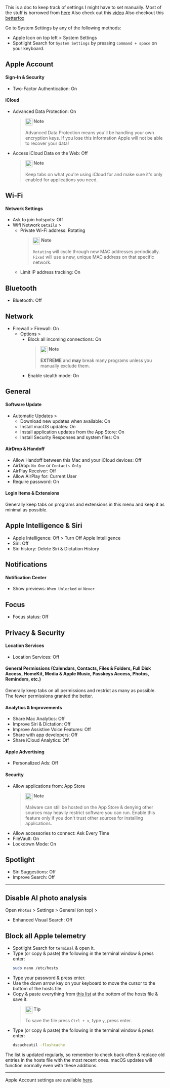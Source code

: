 This is a doc to keep track of settings I might have to set manually.
Most of the stuff is borrowed from [here](https://github.com/StellarSand/privacy-settings/blob/main/Privacy%20Settings/)
Also check out this [video](https://youtu.be/EA4KyQBdSu8?si=7lvqjtFDZklvwdw-)
Also checkout this [betterfox](https://github.com/yokoffing/Betterfox)

Go to System Settings by any of the following methods:
- Apple Icon on top left > System Settings
- Spotlight Search for `System Settings` by pressing `command + space` on your keyboard.



## Apple Account

#### Sign-In & Security
- Two-Factor Authentication: On


#### iCloud
- Advanced Data Protection: On
  > <img src="../icons/ic_note.svg" width="22" align="top"> **Note**
  >
  > Advanced Data Protection means you'll be handling your own encryption keys. If you lose this information Apple will not be able to recover your data!
- Access iCloud Data on the Web: Off
  > <img src="../icons/ic_note.svg" width="22" align="top"> **Note**
  >
  > Keep tabs on what you're using iCloud for and make sure it's only enabled for applications you need.



## Wi-Fi

#### Network Settings
- Ask to join hotspots: Off
- Wifi Network `Details` >
  - Private Wi-Fi address: Rotating
    > <img src="../icons/ic_note.svg" width="22" align="top"> **Note**
    >
    > `Rotating` will cycle through new MAC addresses periodically. `Fixed` will use a new, unique MAC address on that specific network.
  - Limit IP address tracking: On



## Bluetooth
- Bluetooth: Off



## Network
- Firewall > Firewall: On
  - Options >
    - Block all incoming connections: On
      > <img src="../icons/ic_note.svg" width="22" align="top"> **Note**
      >
      > **EXTREME** and **may** break many programs unless you manually exclude them.
    - Enable stealth mode: On



## General

#### Software Update
- Automatic Updates >
  - Download new updates when available: On
  - Install macOS updates: On
  - Install application updates from the App Store: On
  - Install Security Responses and system files: On

#### AirDrop & Handoff
- Allow Handoff between this Mac and your iCloud devices: Off
- AirDrop: `No One` or `Contacts Only`
- AirPlay Receiver: Off
- Allow AirPlay for: Current User
- Require password: On

#### Login Items & Extensions
Generally keep tabs on programs and extensions in this menu and keep it as minimal as possible. 



## Apple Intelligence & Siri
- Apple Intelligence: Off > Turn Off Apple Intelligence
- Siri: Off
- Siri history: Delete Siri & Dictation History



## Notifications

#### Notification Center
- Show previews: `When Unlocked` or `Never`

## Focus
- Focus status: Off



## Privacy & Security

#### Location Services
- Location Services: Off

#### General Permissions (Calendars, Contacts, Files & Folders, Full Disk Access, HomeKit, Media & Apple Music, Passkeys Access, Photos, Reminders, etc.)
Generally keep tabs on all permissions and restrict as many as possible. The fewer permissions granted the better.

#### Analytics & Improvements
- Share Mac Analytics: Off
- Improve Siri & Dictation: Off
- Improve Assistive Voice Features: Off
- Share with app developers: Off
- Share iCloud Analytics: Off

#### Apple Advertising
- Personalized Ads: Off

#### Security
- Allow applications from: App Store
  > <img src="../icons/ic_note.svg" width="22" align="top"> **Note**
  >
  > Malware can still be hosted on the App Store & denying other sources may heavily restrict software you can run. Enable this feature only if you don't trust other sources for installing applications.
- Allow accessories to connect: Ask Every Time
- FileVault: On
- Lockdown Mode: On



## Spotlight
- Siri Suggestions: Off
- Improve Search: Off


---


## Disable AI photo analysis
Open `Photos` > Settings > General (on top) >
  - Enhanced Visual Search: Off



## Block all Apple telemetry
- Spotlight Search for `terminal` & open it.
- Type (or copy & paste) the following in the terminal window & press enter:
  ```zsh
  sudo nano /etc/hosts
  ```
- Type your password & press enter.
- Use the down arrow key on your keyboard to move the cursor to the bottom of the hosts file.
- Copy & paste everything from [this list](https://raw.githubusercontent.com/hagezi/dns-blocklists/refs/heads/main/hosts/native.apple.txt) at the bottom of the hosts file & save it.
  > <img src="../icons/ic_tip.svg" width="22" align="top"> **Tip**
  >
  > To save the file press `Ctrl + x`, type `y`, press enter.
- Type (or copy & paste) the following in the terminal window & press enter:
  ```zsh
  dscacheutil -flushcache
  ```

The list is updated regularly, so remember to check back often & replace old entries in the hosts file with the most recent ones.
macOS updates will function normally even with these additions.


---


Apple Account settings are available [here](https://github.com/StellarSand/privacy-settings/blob/main/Privacy%20Settings/Apple-Account.md).
